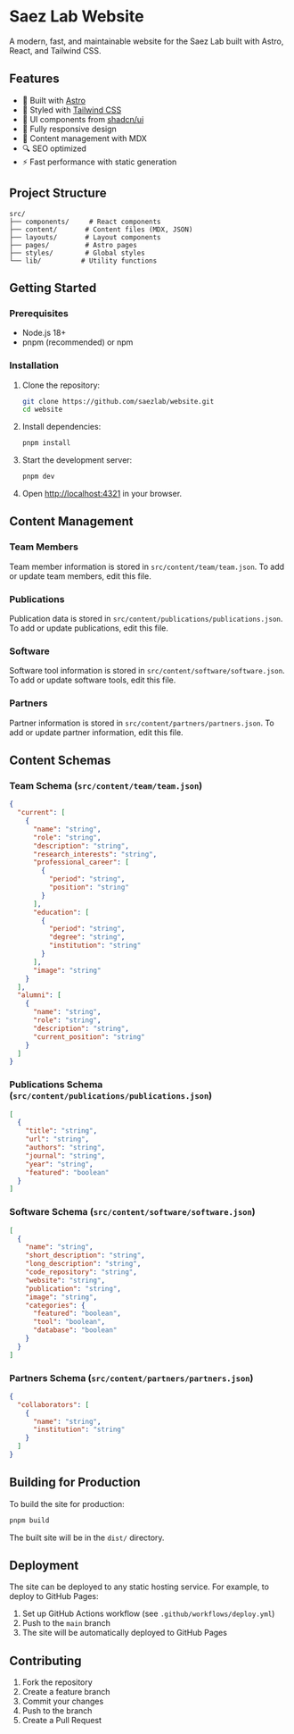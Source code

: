 # Saez Lab Website

A modern, fast, and maintainable website for the Saez Lab built with Astro, React, and Tailwind CSS.

## Features

- 🚀 Built with [Astro](https://astro.build)
- 💅 Styled with [Tailwind CSS](https://tailwindcss.com)
- 🎨 UI components from [shadcn/ui](https://ui.shadcn.com)
- 📱 Fully responsive design
- 📝 Content management with MDX
- 🔍 SEO optimized
- ⚡ Fast performance with static generation

## Project Structure

```
src/
├── components/     # React components
├── content/       # Content files (MDX, JSON)
├── layouts/       # Layout components
├── pages/         # Astro pages
├── styles/        # Global styles
└── lib/          # Utility functions
```

## Getting Started

### Prerequisites

- Node.js 18+
- pnpm (recommended) or npm

### Installation

1. Clone the repository:
   ```bash
   git clone https://github.com/saezlab/website.git
   cd website
   ```

2. Install dependencies:
   ```bash
   pnpm install
   ```

3. Start the development server:
   ```bash
   pnpm dev
   ```

4. Open [http://localhost:4321](http://localhost:4321) in your browser.

## Content Management

### Team Members

Team member information is stored in `src/content/team/team.json`. To add or update team members, edit this file.

### Publications

Publication data is stored in `src/content/publications/publications.json`. To add or update publications, edit this file.

### Software

Software tool information is stored in `src/content/software/software.json`. To add or update software tools, edit this file.

### Partners

Partner information is stored in `src/content/partners/partners.json`. To add or update partner information, edit this file.

## Content Schemas

### Team Schema (`src/content/team/team.json`)
```json
{
  "current": [
    {
      "name": "string",
      "role": "string",
      "description": "string",
      "research_interests": "string",
      "professional_career": [
        {
          "period": "string",
          "position": "string"
        }
      ],
      "education": [
        {
          "period": "string",
          "degree": "string",
          "institution": "string"
        }
      ],
      "image": "string"
    }
  ],
  "alumni": [
    {
      "name": "string",
      "role": "string",
      "description": "string",
      "current_position": "string"
    }
  ]
}
```

### Publications Schema (`src/content/publications/publications.json`)
```json
[
  {
    "title": "string",
    "url": "string",
    "authors": "string",
    "journal": "string",
    "year": "string",
    "featured": "boolean"
  }
]
```

### Software Schema (`src/content/software/software.json`)
```json
[
  {
    "name": "string",
    "short_description": "string",
    "long_description": "string",
    "code_repository": "string",
    "website": "string",
    "publication": "string",
    "image": "string",
    "categories": {
      "featured": "boolean",
      "tool": "boolean",
      "database": "boolean"
    }
  }
]
```

### Partners Schema (`src/content/partners/partners.json`)
```json
{
  "collaborators": [
    {
      "name": "string",
      "institution": "string"
    }
  ]
}
```

## Building for Production

To build the site for production:

```bash
pnpm build
```

The built site will be in the `dist/` directory.

## Deployment

The site can be deployed to any static hosting service. For example, to deploy to GitHub Pages:

1. Set up GitHub Actions workflow (see `.github/workflows/deploy.yml`)
2. Push to the `main` branch
3. The site will be automatically deployed to GitHub Pages

## Contributing

1. Fork the repository
2. Create a feature branch
3. Commit your changes
4. Push to the branch
5. Create a Pull Request